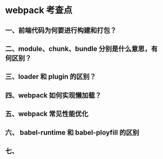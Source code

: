 # webpack 考查点

## 一、前端代码为何要进行构建和打包？

## 二、module、chunk、bundle 分别是什么意思，有何区别？

## 三、loader 和 plugin 的区别？

## 四、webpack 如何实现懒加载？

## 五、webpack 常见性能优化

## 六、 babel-runtime 和 babel-ployfill 的区别

## 七、
